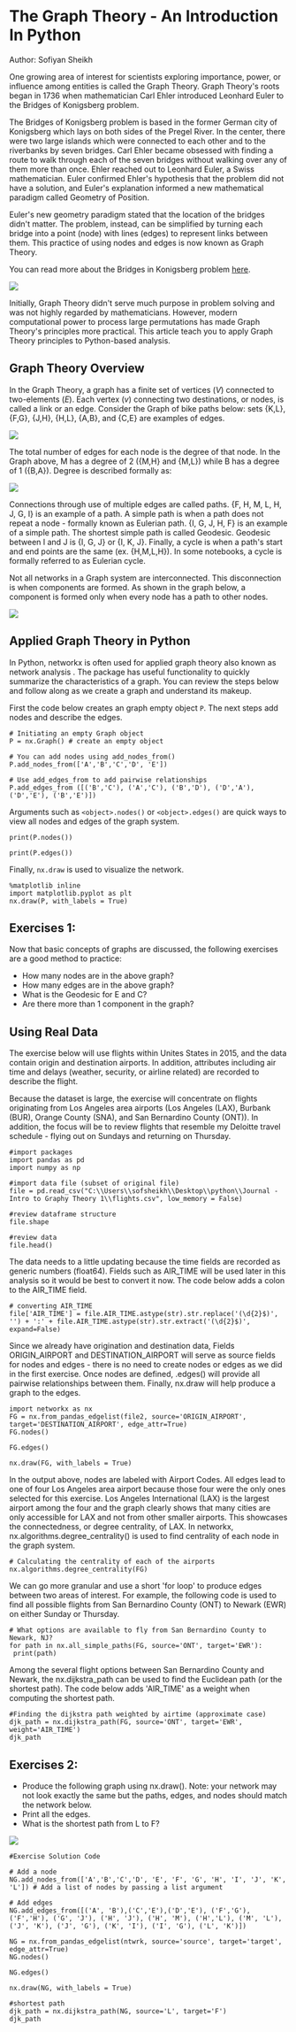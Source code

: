 # The Graph Theory - An Introduction In Python
Author: Sofiyan Sheikh

One growing area of interest for scientists exploring importance, power, or influence among entities is called the Graph Theory. Graph Theory's roots began in 1736 when mathematician Carl Ehler introduced Leonhard Euler to the Bridges of Konigsberg problem.

The Bridges of Konigsberg problem is based in the former German city of Konigsberg which lays on both sides of the Pregel River. In the center, there were two large islands which were connected to each other and to the riverbanks by seven bridges. Carl Ehler became obsessed with finding a route to walk through each of the seven bridges without walking over any of them more than once. Ehler reached out to Leonhard Euler, a Swiss mathematician. Euler confirmed Ehler's hypothesis that the problem did not have a solution, and Euler's explanation informed a new mathematical paradigm called Geometry of Position.

Euler's new geometry paradigm stated that the location of the bridges didn't matter.  The problem, instead, can be simplified by turning each bridge into a point (node) with lines (edges) to represent links between them. This practice of using nodes and edges is now known as Graph Theory.

You can read more about the Bridges in Konigsberg problem [here](https://en.wikipedia.org/wiki/Seven_Bridges_of_K%C3%B6nigsberg).

![](images/Konigsberg-7b1e892e-dd53-470a-a971-5ba33630d047.jpg)

Initially, Graph Theory didn't serve much purpose in problem solving and was not highly regarded by mathematicians. However, modern computational power to process large permutations has made Graph Theory's principles more practical. This article teach you to apply Graph Theory principles to Python-based analysis.

## Graph Theory Overview

In the Graph Theory, a graph has a finite set of vertices (*V*) connected to two-elements (*E*). Each vertex (*v*) connecting two destinations, or nodes, is called a link or an edge. Consider the Graph of bike paths below: sets {K,L}, {F,G}, {J,H}, {H,L}, {A,B}, and {C,E} are examples of edges.

![](Networks_Exercise-a96eff86-e5e5-434f-9e15-301133b70742.png)

The total number of edges for each node is the degree of that node. In the Graph above, M has a degree of 2 ({M,H} and {M,L}) while B has a degree of 1 ({B,A}). Degree is described formally as:

![](images/degree-2d129aec-e3c7-4679-a2fe-32e97d555542.png)

Connections through use of multiple edges are called paths. {F, H, M, L, H, J, G, I} is an example of a path. A simple path is when a path does not repeat a node - formally known as Eulerian path. {I, G, J, H, F} is an example of a simple path. The shortest simple path is called Geodesic. Geodesic between I and J is {I, G, J} or {I, K, J}. Finally, a cycle is when a path's start and end points are the same (ex. {H,M,L,H}). In some notebooks, a cycle is formally referred to as Eulerian cycle.

Not all networks in a Graph system are interconnected. This disconnection is when components are formed. As shown in the graph below, a component is formed only when every node has a path to other nodes.

![](images/component-ed76bde9-c41b-48b4-84a1-6374a37dfdb5.png)

## Applied Graph Theory in Python

In Python, networkx is often used for applied graph theory also known as network analysis . The package has useful functionality to quickly summarize the characteristics of a graph. You can review the steps below and follow along as we create a graph and understand its makeup.

First the code below creates an graph empty object `P`. The next steps add nodes and describe the edges.

    # Initiating an empty Graph object
    P = nx.Graph() # create an empty object

    # You can add nodes using add_nodes_from()
    P.add_nodes_from(['A','B','C','D', 'E'])

    # Use add_edges_from to add pairwise relationships
    P.add_edges_from ([('B','C'), ('A','C'), ('B','D'), ('D','A'), ('D','E'), ('B','E')])

Arguments such as `<object>.nodes()` or `<object>.edges()` are quick ways to view all nodes and edges of the graph system.

    print(P.nodes())

    print(P.edges())

Finally, `nx.draw` is used to visualize the network.

    %matplotlib inline
    import matplotlib.pyplot as plt
    nx.draw(P, with_labels = True)

## **Exercises 1:**

Now that basic concepts of graphs are discussed, the following exercises are a good method to practice:

- How many nodes are in the above graph?
- How many edges are in the above graph?
- What is the Geodesic for E and C?
- Are there more than 1 component in the graph?

## Using Real Data

The exercise below will use flights within Unites States in 2015, and the data contain origin and destination airports. In addition, attributes including air time and delays (weather, security, or airline related) are recorded to describe the flight.

Because the dataset is large, the exercise will concentrate on flights originating from Los Angeles area airports (Los Angeles (LAX), Burbank (BUR), Orange County (SNA), and San Bernardino County (ONT)). In addition, the focus will be to review flights that resemble my Deloitte travel schedule - flying out on Sundays and returning on Thursday.

    #import packages
    import pandas as pd
    import numpy as np

    #import data file (subset of original file)
    file = pd.read_csv("C:\\Users\\sofsheikh\\Desktop\\python\\Journal - Intro to Graphy Theory 1\\flights.csv", low_memory = False)

    #review dataframe structure
    file.shape

    #review data
    file.head()

The data needs to a little updating because the time fields are recorded as generic numbers (float64). Fields such as AIR_TIME will be used later in this analysis so it would be best to convert it now. The code below adds a colon to the AIR_TIME field.

    # converting AIR_TIME
    file['AIR_TIME'] = file.AIR_TIME.astype(str).str.replace('(\d{2}$)', '') + ':' + file.AIR_TIME.astype(str).str.extract('(\d{2}$)', expand=False)

Since we already have origination and destination data, Fields ORIGIN_AIRPORT and DESTINATION_AIRPORT will serve as source fields for nodes and edges - there is no need to create nodes or edges as we did in the first exercise. Once nodes are defined, <object>.edges() will provide all pairwise relationships between them. Finally, nx.draw will help produce a graph to the edges.

    import networkx as nx
    FG = nx.from_pandas_edgelist(file2, source='ORIGIN_AIRPORT', target='DESTINATION_AIRPORT', edge_attr=True)
    FG.nodes()

    FG.edges()

    nx.draw(FG, with_labels = True)

In the output above, nodes are labeled with Airport Codes. All edges lead to one of four Los Angeles area airport because those four were the only ones selected for this exercise. Los Angeles International (LAX) is the largest airport among the four and the graph clearly shows that many cities are only accessible for LAX and not from other smaller airports. This showcases the connectedness, or degree centrality, of LAX. In networkx, nx.algorithms.degree_centrality(<object>) is used to find centrality of each node in the graph system.

    # Calculating the centrality of each of the airports
    nx.algorithms.degree_centrality(FG)

We can go more granular and use a short 'for loop' to produce edges between two areas of interest. For example, the following code is used to find all possible flights from San Bernardino County (ONT) to Newark (EWR) on either Sunday or Thursday.

    # What options are available to fly from San Bernardino County to Newark, NJ?
    for path in nx.all_simple_paths(FG, source='ONT', target='EWR'):
     print(path)

Among the several flight options between San Bernardino County and Newark, the nx.dijkstra_path can be used to find the Euclidean path (or the shortest path). The code below adds 'AIR_TIME' as a weight when computing the shortest path.

    #Finding the dijkstra path weighted by airtime (approximate case)
    djk_path = nx.dijkstra_path(FG, source='ONT', target='EWR', weight='AIR_TIME')
    djk_path

## Exercises 2:

- Produce the following graph using nx.draw().
Note: your network may not look exactly the same but the paths, edges, and nodes should match the network below.
- Print all the edges.
- What is the shortest path from L to F?

![](Networks_Exercise-f878e108-c55a-47ec-9087-a221d5f967f5.png)

    #Exercise Solution Code

    # Add a node
    NG.add_nodes_from(['A','B','C','D', 'E', 'F', 'G', 'H', 'I', 'J', 'K', 'L']) # Add a list of nodes by passing a list argument

    # Add edges
    NG.add_edges_from([('A', 'B'),('C','E'),('D','E'), ('F','G'), ('F','H'), ('G', 'J'), ('H', 'J'), ('H', 'M'), ('H','L'), ('M', 'L'), ('J', 'K'), ('J', 'G'), ('K', 'I'), ('I', 'G'), ('L', 'K')])

    NG = nx.from_pandas_edgelist(ntwrk, source='source', target='target', edge_attr=True)
    NG.nodes()

    NG.edges()

    nx.draw(NG, with_labels = True)

    #shortest path
    djk_path = nx.dijkstra_path(NG, source='L', target='F')
    djk_path
